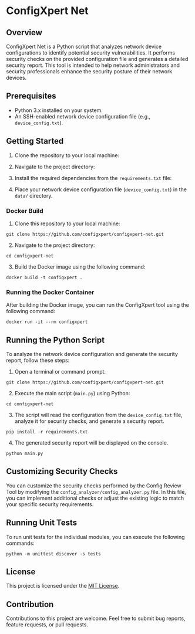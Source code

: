 # ConfigXpert Net

## Overview
ConfigXpert Net is a Python script that analyzes network device configurations to identify potential security vulnerabilities. It performs security checks on the provided configuration file and generates a detailed security report. This tool is intended to help network administrators and security professionals enhance the security posture of their network devices.

## Prerequisites
- Python 3.x installed on your system.
- An SSH-enabled network device configuration file (e.g., `device_config.txt`).

## Getting Started

1. Clone the repository to your local machine:

2. Navigate to the project directory:

3. Install the required dependencies from the `requirements.txt` file:

4. Place your network device configuration file (`device_config.txt`) in the `data/` directory.

### Docker Build

1. Clone this repository to your local machine:
```
git clone https://github.com/configxpert/configxpert-net.git
```

2. Navigate to the project directory:
```
cd configxpert-net
```

3. Build the Docker image using the following command:
```
docker build -t configxpert .
```

### Running the Docker Container

After building the Docker image, you can run the ConfigXpert tool using the following command:
```
docker run -it --rm configxpert
```

## Running the Python Script

To analyze the network device configuration and generate the security report, follow these steps:

1. Open a terminal or command prompt.
```
git clone https://github.com/configxpert/configxpert-net.git
```

2. Execute the main script (`main.py`) using Python:
```
cd configxpert-net
```

3. The script will read the configuration from the `device_config.txt` file, analyze it for security checks, and generate a security report.
```
pip install -r requirements.txt
```

4. The generated security report will be displayed on the console.
```
python main.py
```

## Customizing Security Checks

You can customize the security checks performed by the Config Review Tool by modifying the `config_analyzer/config_analyzer.py` file. In this file, you can implement additional checks or adjust the existing logic to match your specific security requirements.

## Running Unit Tests

To run unit tests for the individual modules, you can execute the following commands:
```
python -m unittest discover -s tests
```

## License

This project is licensed under the [MIT License](LICENSE).

## Contribution

Contributions to this project are welcome. Feel free to submit bug reports, feature requests, or pull requests.
